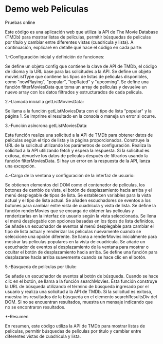 # Demo web Peliculas

Pruebas online

Este código es una aplicación web que utiliza la API de The Movie Database (TMDb) para mostrar listas de películas, permitir búsquedas de películas por título y cambiar entre diferentes vistas (cuadrícula y lista). A continuación, explicaré en detalle qué hace el código en cada parte:

1.-Configuración inicial y definición de funciones:

Se define un objeto config que contiene la clave de API de TMDb, el código de idioma y la URL base para las solicitudes a la API.
Se define un objeto movieListType que contiene los tipos de listas de películas disponibles, como "nowPlaying", "popular", "topRated" y "upcoming".
Se define una función filterMoviesData que toma un array de películas y devuelve un nuevo array con los datos filtrados y estructurados de cada película.

2.-Llamada inicial a getListMoviesData:

Se llama a la función getListMoviesData con el tipo de lista "popular" y la página 1.
Se imprime el resultado en la consola o maneja un error si ocurre.

3.-Función asíncrona getListMoviesData:

Esta función realiza una solicitud a la API de TMDb para obtener datos de películas según el tipo de lista y la página proporcionados.
Construye la URL de la solicitud utilizando los parámetros de configuración.
Realiza la solicitud a la API utilizando fetch y espera la respuesta.
Si la solicitud es exitosa, devuelve los datos de películas después de filtrarlos usando la función filterMoviesData. Si hay un error en la respuesta de la API, lanza una excepción.

4.-Carga de la ventana y configuración de la interfaz de usuario:

Se obtienen elementos del DOM como el contenedor de películas, los botones de cambio de vista, el botón de desplazamiento hacia arriba y el menú desplegable de tipos de lista.
Se establecen variables para la vista actual y el tipo de lista actual.
Se añaden escuchadores de eventos a los botones para cambiar entre vista de cuadrícula y vista de lista.
Se define la función renderMovies que se encarga de obtener las películas y renderizarlas en la interfaz de usuario según la vista seleccionada.
Se llena el menú desplegable con opciones basadas en los tipos de lista definidos.
Se añade un escuchador de eventos al menú desplegable para cambiar el tipo de lista actual y renderizar las películas nuevamente cuando se seleccione una opción diferente.
Se llama a renderMovies inicialmente para mostrar las películas populares en la vista de cuadrícula.
Se añade un escuchador de eventos al desplazamiento de la ventana para mostrar o ocultar el botón de desplazamiento hacia arriba.
Se define una función para desplazarse hacia arriba suavemente cuando se hace clic en el botón.

5.-Búsqueda de películas por título:

Se añade un escuchador de eventos al botón de búsqueda.
Cuando se hace clic en el botón, se llama a la función searchMovies.
Esta función construye la URL de búsqueda utilizando el término de búsqueda ingresado por el usuario y realiza una solicitud a la API de TMDb.
Si la solicitud es exitosa, muestra los resultados de la búsqueda en el elemento searchResultsDiv del DOM.
Si no se encuentran resultados, muestra un mensaje indicando que no se encontraron resultados.

*-Resumen

En resumen, este código utiliza la API de TMDb para mostrar listas de películas, permitir búsquedas de películas por título y cambiar entre diferentes vistas de cuadrícula y lista.
